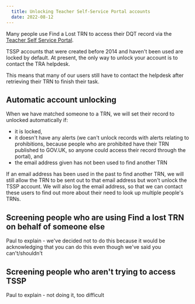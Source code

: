 ```yaml
---
  title: Unlocking Teacher Self-Service Portal accounts
  date: 2022-08-12
---
```


Many people use Find a Lost TRN to access their DQT record via the [Teacher Self Service Portal](). 

TSSP accounts that were created before 2014 and haven't been used are locked by default. At present, the only way to unlock your account is to contact the TRA helpdesk. 

This means that many of our users still have to contact the helpdesk after retrieving their TRN to finish their task.

## Automatic account unlocking

When we have matched someone to a TRN, we will set their record to unlocked automatically if:
- it is locked,
- it doesn't have any alerts (we can't unlock records with alerts relating to prohibitions, because people who are prohibited have their TRN published to GOV.UK, so anyone could access their record through the portal), and
- the email address given has not been used to find another TRN

If an email address has been used in the past to find another TRN, we will still allow the TRN to be sent out to that email address but won't unlock the TSSP account. We will also log the email address, so that we can contact these users to find out more about their need to look up multiple people's TRNs.

## Screening people who are using Find a lost TRN on behalf of someone else

Paul to explain - we've decided not to do this because it would be acknowledging that you can do this even though we've said you can't/shouldn't

## Screening people who aren't trying to access TSSP

Paul to explain - not doing it, too difficult
